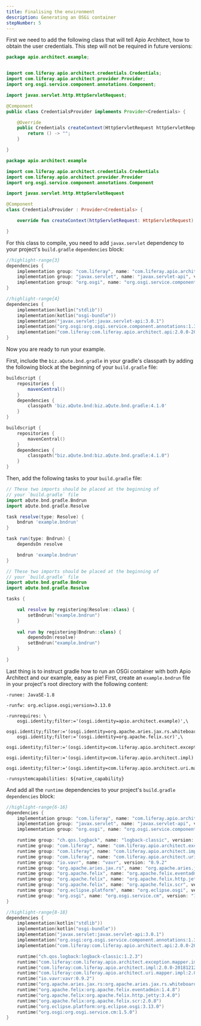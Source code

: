 ```yaml
---
title: Finalising the environment
description: Generating an OSGi container
stepNumber: 5
---
```


<!---
TODO: Remove the need for `javax.servlet` by making a credentials' provider not mandatory
-->

First we need to add the following class that will tell Apio Architect, how to obtain the user credentials. This step will not be required in future versions:

```java
package apio.architect.example;


import com.liferay.apio.architect.credentials.Credentials;
import com.liferay.apio.architect.provider.Provider;
import org.osgi.service.component.annotations.Component;

import javax.servlet.http.HttpServletRequest;

@Component
public class CredentialsProvider implements Provider<Credentials> {

    @Override
    public Credentials createContext(HttpServletRequest httpServletRequest) {
        return () -> "";
    }

}
```

```kotlin
package apio.architect.example

import com.liferay.apio.architect.credentials.Credentials
import com.liferay.apio.architect.provider.Provider
import org.osgi.service.component.annotations.Component

import javax.servlet.http.HttpServletRequest

@Component
class CredentialsProvider : Provider<Credentials> {

    override fun createContext(httpServletRequest: HttpServletRequest) = Credentials { "" }

}
```

For this class to compile, you need to add `javax.servlet` dependency to your project's `build.gradle` `dependencies` block:

```groovy
//highlight-range{3}
dependencies {
    implementation group: "com.liferay", name: "com.liferay.apio.architect.api", version: "2.0.0-20181212.154022-16"
    implementation group: "javax.servlet", name: "javax.servlet-api", version: "3.0.1"
    implementation group: "org.osgi", name: "org.osgi.service.component.annotations", version: "1.3.0"
}
```

```kotlin
//highlight-range{4}
dependencies {
    implementation(kotlin("stdlib"))
    implementation(kotlin("osgi-bundle"))
    implementation("javax.servlet:javax.servlet-api:3.0.1")
    implementation("org.osgi:org.osgi.service.component.annotations:1.3.0")
    implementation("com.liferay:com.liferay.apio.architect.api:2.0.0-20181212.154022-16")
}
```

Now you are ready to run your example.

First, include the `biz.aQute.bnd.gradle` in your gradle's classpath by adding the following block at the beginning of your `build.gradle` file:

```groovy
buildscript {
    repositories {
        mavenCentral()
    }
    dependencies {
        classpath 'biz.aQute.bnd:biz.aQute.bnd.gradle:4.1.0'
    }
}
```

```kotlin
buildscript {
    repositories {
        mavenCentral()
    }
    dependencies {
        classpath("biz.aQute.bnd:biz.aQute.bnd.gradle:4.1.0")
    }
}
```

Then, add the following tasks to your `build.gradle` file:

```groovy
// These two imports should be placed at the beginning of 
// your `build.gradle` file
import aQute.bnd.gradle.Bndrun
import aQute.bnd.gradle.Resolve

task resolve(type: Resolve) {
    bndrun 'example.bndrun'
}

task run(type: Bndrun) {
    dependsOn resolve

    bndrun 'example.bndrun'
}
```

```kotlin
// These two imports should be placed at the beginning of 
// your `build.gradle` file
import aQute.bnd.gradle.Bndrun
import aQute.bnd.gradle.Resolve

tasks {

    val resolve by registering(Resolve::class) {
        setBndrun("example.bndrun")
    }
    
    val run by registering(Bndrun::class) {
        dependsOn(resolve)
        setBndrun("example.bndrun")
    }
    
}
```

Last thing is to instruct gradle how to run an OSGi container with both Apio Architect and our example, easy as pie! First, create an `example.bndrun` file in your project's root directory with the following content:

```properties
-runee: JavaSE-1.8

-runfw: org.eclipse.osgi;version=3.13.0

-runrequires: \
    osgi.identity;filter:='(osgi.identity=apio.architect.example)',\
    osgi.identity;filter:='(osgi.identity=org.apache.aries.jax.rs.whiteboard)',\
    osgi.identity;filter:='(osgi.identity=org.apache.felix.scr)',\
    osgi.identity;filter:='(osgi.identity=com.liferay.apio.architect.exception.mapper.impl)',\
    osgi.identity;filter:='(osgi.identity=com.liferay.apio.architect.impl)',\
    osgi.identity;filter:='(osgi.identity=com.liferay.apio.architect.uri.mapper.impl)',\

-runsystemcapabilities: ${native_capability}
```

And add all the `runtime` dependencies to your project's `build.gradle` `dependencies` block:

```groovy
//highlight-range{6-16}
dependencies {
    implementation group: "com.liferay", name: "com.liferay.apio.architect.api", version: "2.0.0-20181212.154022-16"
    implementation group: "javax.servlet", name: "javax.servlet-api", version: "3.0.1"
    implementation group: "org.osgi", name: "org.osgi.service.component.annotations", version: "1.3.0"

    runtime group: "ch.qos.logback", name: "logback-classic", version: "1.2.3"
    runtime group: "com.liferay", name: "com.liferay.apio.architect.exception.mapper.impl", version: "2.0.0-20181212.154037-7"
    runtime group: "com.liferay", name: "com.liferay.apio.architect.impl", version: "2.0.0-20181212.154108-25"
    runtime group: "com.liferay", name: "com.liferay.apio.architect.uri.mapper.impl", version: "2.0.0-20181212.154207-5"
    runtime group: "io.vavr", name: "vavr", version: "0.9.2"
    runtime group: "org.apache.aries.jax.rs", name: "org.apache.aries.jax.rs.whiteboard", version: "1.0.1"
    runtime group: "org.apache.felix", name: "org.apache.felix.eventadmin", version: "1.4.8"
    runtime group: "org.apache.felix", name: "org.apache.felix.http.jetty", version: "3.4.0"
    runtime group: "org.apache.felix", name: "org.apache.felix.scr", version: "2.0.8"
    runtime group: "org.eclipse.platform", name: "org.eclipse.osgi", version: "3.13.0"
    runtime group: "org.osgi", name: "org.osgi.service.cm", version: "1.5.0"
}
```

```kotlin
//highlight-range{8-18}
dependencies {
    implementation(kotlin("stdlib"))
    implementation(kotlin("osgi-bundle"))
    implementation("javax.servlet:javax.servlet-api:3.0.1")
    implementation("org.osgi:org.osgi.service.component.annotations:1.3.0")
    implementation("com.liferay:com.liferay.apio.architect.api:2.0.0-20181212.154022-16")

    runtime("ch.qos.logback:logback-classic:1.2.3")
    runtime("com.liferay:com.liferay.apio.architect.exception.mapper.impl:2.0.0-20181212.154037-7")
    runtime("com.liferay:com.liferay.apio.architect.impl:2.0.0-20181212.154108-25")
    runtime("com.liferay:com.liferay.apio.architect.uri.mapper.impl:2.0.0-20181212.154207-5")
    runtime("io.vavr:vavr:0.9.2")
    runtime("org.apache.aries.jax.rs:org.apache.aries.jax.rs.whiteboard:1.0.1")
    runtime("org.apache.felix:org.apache.felix.eventadmin:1.4.8")
    runtime("org.apache.felix:org.apache.felix.http.jetty:3.4.0")
    runtime("org.apache.felix:org.apache.felix.scr:2.0.8")
    runtime("org.eclipse.platform:org.eclipse.osgi:3.13.0")
    runtime("org.osgi:org.osgi.service.cm:1.5.0")
}
```



